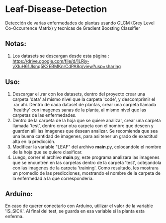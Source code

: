 # Leaf-Disease-Detection
Detección de varias enfermedades de plantas usando GLCM (Grey Level Co-Occurrence Matrix) y tecnicas de Gradient Boosting Classifier

## Notas:
1. Los datasets se descargan desde esta página : https://drive.google.com/file/d/1LRjy-yXIuH61Jlsnq5K2EBMKnrCdPA8q/view?usp=sharing

## Uso:
1. Descargar el .rar con los datasets, dentro del proyecto crear una carpeta 'data' al mismo nivel que la carpeta 'code', y descomprimir el .rar ahí. Dentro de cada dataset de plantas, crear una carpeta llamada 'healthy' con imagenes sanas de la planta, al mismo nivel que las carpetas de las enfermedades.
2. Dentro de la carpeta de la hoja que se quiere analizar, crear una carpeta llamada 'test', dentro crear otra carpeta con el nombre que deseen y guarden alli las imagenes que desean analizar. Se recomienda que sea una buena cantidad de imagenes, para asi tener un grado de exactitud alta en la predicción.
3. Modificar la variable "LEAF" del archivo __main__.py, colocandole el nombre de la hoja que se quiere clasificar. 
4. Luego, correr el archivo __main__.py, este programa analizara las imagenes que se encuntren en las carpetas dentro de la carpeta 'test', cotejandola con las imagenes de la carpeta 'training'. Como resultado, les mostrara un promedio de las predicciones, mostrando el nombre de la carpeta de la enfermedad a la que corresponderia. 

## Arduino:
En caso de querer conectarlo con Arduino, utilizar el valor de la variable 'IS_SICK'. Al final del test, se guarda en esa variable si la planta esta enferma.
